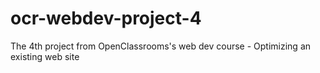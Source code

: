 # ocr-webdev-project-4
The 4th project from OpenClassrooms's web dev course - Optimizing an existing web site
